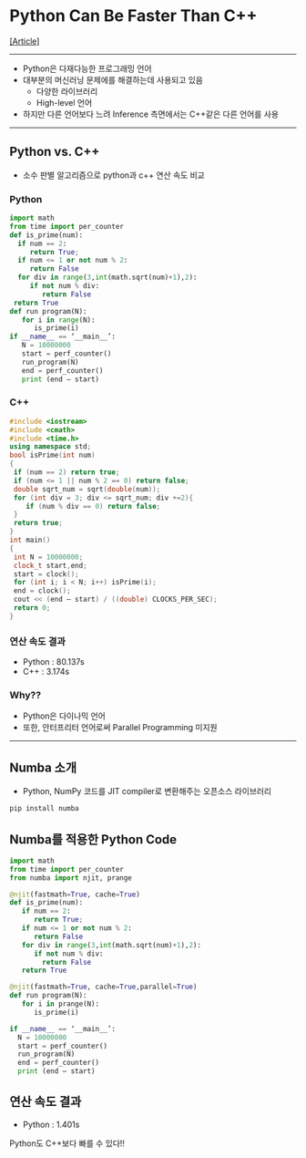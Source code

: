 # Python Can Be Faster Than C++
[[Article]](https://medium.com/swlh/python-can-be-faster-than-c-2372c627068)

---

- Python은 다재다능한 프로그래밍 언어
- 대부분의 머신러닝 문제에를 해결하는데 사용되고 있음
  - 다양한 라이브러리
  - High-level 언어
- 하지만 다른 언어보다 느려 Inference 측면에서는 C++같은 다른 언어를 사용

---

## Python vs. C++
- 소수 판별 알고리즘으로 python과 c++ 연산 속도 비교

### Python
```python
import math
from time import per_counter 
def is_prime(num):
  if num == 2:
     return True;
  if num <= 1 or not num % 2:
     return False
  for div in range(3,int(math.sqrt(num)+1),2):
     if not num % div:
        return False
 return True
def run program(N):
   for i in range(N):
      is_prime(i)
if __name__ == ‘__main__’:
   N = 10000000
   start = perf_counter()
   run_program(N)
   end = perf_counter()
   print (end — start)
```

### C++
```cpp
#include <iostream>
#include <cmath>
#include <time.h>
using namespace std;
bool isPrime(int num)
{
 if (num == 2) return true; 
 if (num <= 1 || num % 2 == 0) return false;
 double sqrt_num = sqrt(double(num));
 for (int div = 3; div <= sqrt_num; div +=2){
    if (num % div == 0) return false;
 }
 return true;
}
int main() 
{
 int N = 10000000;
 clock_t start,end;
 start = clock();
 for (int i; i < N; i++) isPrime(i);
 end = clock();
 cout << (end — start) / ((double) CLOCKS_PER_SEC);
 return 0;
}
```

### 연산 속도 결과
- Python : 80.137s
- C++ : 3.174s

### Why??
- Python은 다이나믹 언어
- 또한, 안터프리터 언어로써 Parallel Programming 미지원

---

## Numba 소개

- Python, NumPy 코드를 JIT compiler로 변환해주는 오픈소스 라이브러리

```bash
pip install numba
```

## Numba를 적용한 Python Code

```python
import math
from time import per_counter 
from numba import njit, prange

@njit(fastmath=True, cache=True)
def is_prime(num):
   if num == 2:
      return True;
   if num <= 1 or not num % 2:
      return False
   for div in range(3,int(math.sqrt(num)+1),2):
      if not num % div:
        return False
   return True

@njit(fastmath=True, cache=True,parallel=True)
def run program(N):
   for i in prange(N):
      is_prime(i)

if __name__ == ‘__main__’:
  N = 10000000
  start = perf_counter()
  run_program(N)
  end = perf_counter()
  print (end — start)
```

## 연산 속도 결과
- Python : 1.401s

Python도 C++보다 빠를 수 있다!!